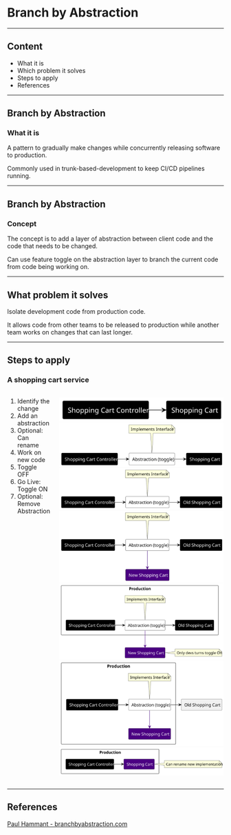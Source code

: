 # Branch by Abstraction <!-- .element: class="center" -->

---

## Content

- What it is
- Which problem it solves
- Steps to apply
- References

---

## Branch by Abstraction

### What it is

A pattern to gradually make changes while concurrently releasing software to production.

Commonly used in trunk-based-development to keep CI/CD pipelines running.

---

## Branch by Abstraction

### Concept

The concept is to add a layer of abstraction between client code and the code that needs to be changed.

Can use feature toggle on the abstraction layer to branch the current code from code being working on.

---

## What problem it solves

Isolate development code from production code.

It allows code from other teams to be released to production while another team works on
changes that can last longer.

---

## Steps to apply

### A shopping cart service <!-- .element: class="subtitle" -->

<div class="columns text-small">

<div class="col" data-markdown>

1. Identify the change
1. Add an abstraction <!-- .element: class="fragment" data-fragment-index="1" -->
1. Optional: Can rename <!-- .element: class="fragment" data-fragment-index="2" -->
1. Work on new code <!-- .element: class="fragment" data-fragment-index="3" -->
1. Toggle OFF <!-- .element: class="fragment" data-fragment-index="4" -->
1. Go Live: Toggle ON <!-- .element: class="fragment" data-fragment-index="5" -->
1. Optional: Remove Abstraction <!-- .element: class="fragment" data-fragment-index="6" -->

</div>

<div class="col img-display" data-markdown>

![Fig-1](shop-cart-1.svg) <!-- .element: class="fragment fade-out" data-fragment-index="1" -->
![Fig-2](shop-cart-2.svg) <!-- .element: class="fragment fade-in-then-out" data-fragment-index="1" -->
![Fig-3](shop-cart-3.svg) <!-- .element: class="fragment fade-in-then-out" data-fragment-index="2" -->
![Fig-4](shop-cart-4.svg) <!-- .element: class="fragment fade-in-then-out" data-fragment-index="3" -->
![Fig-5](shop-cart-5.svg) <!-- .element: class="fragment fade-in-then-out" data-fragment-index="4" -->
![Fig-6](shop-cart-6.svg) <!-- .element: class="fragment fade-in-then-out" data-fragment-index="5" -->
![Fig-7](shop-cart-7.svg) <!-- .element: class="fragment fade-in" data-fragment-index="6" -->

</div>

</div>

---

## References

[Paul Hammant - branchbyabstraction.com](https://www.branchbyabstraction.com/)
